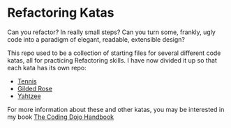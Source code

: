 # Refactoring Katas

Can you refactor? In really small steps? Can you turn some, frankly, ugly code into a paradigm of elegant, readable, extensible design?

This repo used to be a collection of starting files for several different code katas, all for practicing Refactoring skills. I have now divided it up so that each kata has its own repo:

- [Tennis](https://github.com/emilybache/Tennis-Refactoring-Kata)
- [Gilded Rose](https://github.com/emilybache/GíldedRose-Refactoring-Kata)
- [Yahtzee](https://github.com/emilybache/Yahtzee-Refactoring-Kata)

For more information about these and other katas, you may be interested in my book [The Coding Dojo Handbook](http://leanpub.com/codingdojohandbook)